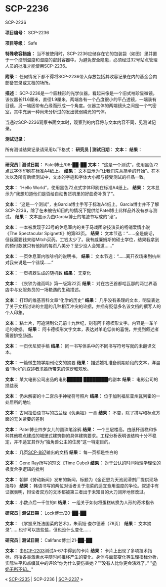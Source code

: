 # SCP-2236
                        




SCP-2236



**项目编号：** SCP-2236

**项目等级：** Safe

**特殊收容措施：** 当不被使用时，SCP-2236应储存在它的包装袋（如图）里并置于一个控制温度和湿度的密封容器中。为避免安全隐患，必须经过32号站点管理人员的批准才能使用SCP-2236。

**附录：** 任何情况下都不得将SCP-2236带入存放包括其收容记录在内的基金会内部备忘录或文档的场所。

**描述：** SCP-2236是一个圆柱形的光学仪器，看起来像是一个旧式袖珍显微镜。该仪器长11.6厘米，直径1.9厘米，两端各有一个凸度很小的平凸透镜，一端装有目镜，另一端因带有凸缘而形成一个角度。仪器主体的两端镜头之间是一个气密室，其中充满一种尚未分析过的发出微弱磷光的气体。

当通过SCP-2236观察书面文本时，观察到的内容将与文本内容不同，见测试记录。

**测试记录：** 

所有测试结果记录请采用以下格式：
**研究员 | 测试日期：** 
**文本：** 
**结果：** 


---

**研究员 | 测试日期：** Patel博士/08-██-██
**文本：** “这是一个测试”，使用黑色72点式字体印刷在标准A4纸上。
**结果：** 文本显示为“让我们先从简单的开始”。在本次以及所有后续测试中，文本的字迹和字体大小都与接受测试的样品一致。

**文本：** “Hello World”，使用黑色72点式字体印刷在标准A4纸上。
**结果：** 文本显示为“我想知道他们是否给自动售货机里的好曲奇补货了”。

**文本：** “这是一个测试”，由Garcia博士手写于标准A4纸上。Garcia博士并不了解SCP-2236，除了在未被告知目的的情况下提供给Patel博士此样品外没有参与测试。
**结果：** 文本显示为由Garcia博士的笔迹书写成的“滚”。

**文本：** 一本被发现于23号的休息室内的关于马戏团杂技演员的畅销爱情小说《The Spectacular Spignetti》的第83页。
**结果：** 文本节选：“……全是废话，但我需要钱来给Mitch买药。工钱太少了。我有威廉姆斯的硕士学位，结果我拿到的预付款就只有他妈的每页八美分？至少没人会知道……”

**文本：** 一页休息室内咖啡机的说明书。
**结果：** 文本节选：“……离开农场来到杭州对我来说是一个错误……”

**文本：** 一页机器生成的随机数
**结果：** 无变化

**文本：** 《丧钟为谁而鸣》第一版第22页
**结果：** 对在古巴首都哈瓦那的两世界酒店中与女服务员的一场艳遇的生动描述。

**文本：** 打印的维基百科文章“化学的历史”
**结果：** 几乎没有条理的文本，明显表达了关于文档讨论的主题的几种相互冲突的论据，并插有贬低多名该文档的撰写人的个人印象。

**文本：** 粘土片，可追溯到公元前十九世纪，刻有阿卡德楔形文字。内容是一车羊毛的收据。
**结果：** 阿卡德楔形文字文本，表达对羊毛低价的喜悦，并提到叙述者需要排空肠道。

**文本：** 一页伏尼契手稿
**结果：** 同一书写体系中的不同书写符号写就的未翻译文本。

**文本：** 一篇微生物学期刊论文的摘要
**结果：** 描述婚礼准备前期阶段的文本，洋溢着“Rick”向叙述者求婚所带来的惊讶和欢欣。

**文本：** 某大电影公司出品的电影█████ ████████的剧本
**结果：** 电影公司的损益表

**文本：** 仍未解密的十二宫杀手神秘符号照片
**结果：** 位于加利福尼亚州瓦列霍的一处居所的地址

**文本：** 古阿拉伯语书写的古兰经《优素福》一章
**结果：** 不变，除了拼写和标点方面的无关紧要的差别

**文本：** Patel博士四岁女儿的圆珠笔涂鸦
**结果：** 一个三层楼高，由纸杯蛋糕和多种其他糕点建成的城堡式建筑物的具体建筑要求。工程分析表明该结构十分不稳定，并不适宜其作为“独角兽公主的住房”这一特定目的。

**文本：** 几页[SCP-887](/scp-887)输出的文档
**结果：** 每一页都是空白的

**文本：** Gene Ray所写的短文《Time Cube》
**结果：** 对于公认的时间物理学理论的极度合乎逻辑的批判

**文本：** 朝鲜《劳动新闻》发布的新闻，标题为《金正恩为天池润滑剂厂提供现场指导》
**结果：** 韩语书写的两位对话者关于泡菜的适宜食用温度的争论。叙述中有证据表明，辩论者双方的文本都被第三者出于未知目的大刀阔斧地修改过。

**文本：**  小数点后一千位的π
**结果：**  一组关于如何将蛋糕转换为人形的奇术指令

**研究员 | 测试日期：** Lock博士/20-██-██

**文本：** 《掌握烹饪法国菜的艺术》，朱莉娅·查尔德著（78页）
**结果：** 文本摘录"……也许可以放些盐，但也没什么变化……

**研究员 | 测试日期：**  Califano博士|21-██-██

**文本：**  由[SCP-2203](/scp-2203)测试A-67中得到的卡片
**结果：**  卡片上出现了多项技术指标，包括各类激素水平随时间推移产生的变化，身体与面部变化等生理指标分析，实际生平和点缀其中的评论“你为什么要伤害她？”“没有人比你更会演戏了。” "[奶奶无所不知。](/scp-517)"



« <a shape='rect' class='newpage' href='/scp-2235'>SCP-2235</a> | SCP-2236 | [SCP-2237](/scp-2237) »





                    